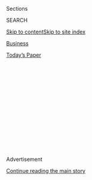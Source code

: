 <div id="app">

<div>

<div>

<div>

<div class="NYTAppHideMasthead css-1q2w90k e1suatyy0">

<div class="section css-ui9rw0 e1suatyy2">

<div class="css-eph4ug er09x8g0">

<div class="css-6n7j50">

</div>

<span class="css-1dv1kvn">Sections</span>

<div class="css-10488qs">

<span class="css-1dv1kvn">SEARCH</span>

</div>

[Skip to content](#site-content)[Skip to site
index](#site-index)

</div>

<div id="masthead-section-label" class="css-1wr3we4 eaxe0e00">

[Business](https://www.nytimes3xbfgragh.onion/section/business)

</div>

<div class="css-10698na e1huz5gh0">

</div>

</div>

<div id="masthead-bar-one" class="section hasLinks css-15hmgas e1csuq9d3">

<div class="css-uqyvli e1csuq9d0">

</div>

<div class="css-1uqjmks e1csuq9d1">

</div>

<div class="css-9e9ivx">

[](https://myaccount.nytimes3xbfgragh.onion/auth/login?response_type=cookie&client_id=vi)

</div>

<div class="css-1bvtpon e1csuq9d2">

[Today’s
Paper](https://www.nytimes3xbfgragh.onion/section/todayspaper)

</div>

</div>

</div>

</div>

<div data-aria-hidden="false">

<div id="site-content" data-role="main">

<div>

<div class="css-1aor85t" style="opacity:0.000000001;z-index:-1;visibility:hidden">

<div class="css-1hqnpie">

<div class="css-epjblv">

<span class="css-17xtcya">[Business](/section/business)</span><span class="css-x15j1o">|</span><span class="css-fwqvlz">Like
Old Hollywood Movies, Video Games Get a Polish for New
Audiences</span>

</div>

<div class="css-k008qs">

<div class="css-1iwv8en">

<span class="css-18z7m18"></span>

<div>

</div>

</div>

<span class="css-1n6z4y">https://nyti.ms/2BRz42w</span>

<div class="css-1705lsu">

<div class="css-4xjgmj">

<div class="css-4skfbu" data-role="toolbar" data-aria-label="Social Media Share buttons, Save button, and Comments Panel with current comment count" data-testid="share-tools">

  - 
  - 
  - 
  - 
    
    <div class="css-6n7j50">
    
    </div>

  - 

</div>

</div>

</div>

</div>

</div>

</div>

<div id="NYT_TOP_BANNER_REGION" class="css-13pd83m">

</div>

<div id="top-wrapper" class="css-1sy8kpn">

<div id="top-slug" class="css-l9onyx">

Advertisement

</div>

[Continue reading the main
story](#after-top)

<div class="ad top-wrapper" style="text-align:center;height:100%;display:block;min-height:250px">

<div id="top" class="place-ad" data-position="top" data-size-key="top">

</div>

</div>

<div id="after-top">

</div>

</div>

<div>

<div id="sponsor-wrapper" class="css-1hyfx7x">

<div id="sponsor-slug" class="css-19vbshk">

Supported by

</div>

[Continue reading the main
story](#after-sponsor)

<div id="sponsor" class="ad sponsor-wrapper" style="text-align:center;height:100%;display:block">

</div>

<div id="after-sponsor">

</div>

</div>

<div class="css-186x18t">

</div>

<div class="css-1vkm6nb ehdk2mb0">

# Like Old Hollywood Movies, Video Games Get a Polish for New Audiences

</div>

Game publishers are digging through their vaults to remake or remaster
popular titles in a bid to kindle players’ nostalgia.

<div class="css-79elbk" data-testid="photoviewer-wrapper">

<div class="css-z3e15g" data-testid="photoviewer-wrapper-hidden">

</div>

<div class="css-1a48zt4 ehw59r15" data-testid="photoviewer-children">

![<span class="css-16f3y1r e13ogyst0" data-aria-hidden="true">Capcom
released a remake of Resident Evil 2 last year. It proved so successful
that the company released a remake of Resident Evil 3 in April and has
plans to remake Resident Evil
4.</span><span class="css-cnj6d5 e1z0qqy90" itemprop="copyrightHolder"><span class="css-1ly73wi e1tej78p0">Credit...</span><span><span>Capcom</span></span></span>](https://static01.graylady3jvrrxbe.onion/images/2020/07/22/business/00Remake-RE2-lede/00Remake-RE2-lede-articleLarge-v2.jpg?quality=75&auto=webp&disable=upscale)

</div>

</div>

<div class="css-18e8msd">

<div class="css-vp77d3 epjyd6m0">

<div class="css-1baulvz">

By <span class="css-1baulvz last-byline" itemprop="name">Imad
Khan</span>

</div>

</div>

  - Aug. 1, 2020, <span class="css-epvm6">5:00 a.m.
    ET</span>

  - 
    
    <div class="css-4xjgmj">
    
    <div class="css-d8bdto" data-role="toolbar" data-aria-label="Social Media Share buttons, Save button, and Comments Panel with current comment count" data-testid="share-tools">
    
      - 
      - 
      - 
      - 
        
        <div class="css-6n7j50">
        
        </div>
    
      - 
    
    </div>
    
    </div>

</div>

</div>

<div class="section meteredContent css-1r7ky0e" name="articleBody" itemprop="articleBody">

<div class="css-1fanzo5 StoryBodyCompanionColumn">

<div class="css-53u6y8">

Nostalgia has always been a powerful source of revenue for Hollywood.
Turns out, it’s equally lucrative for video games.

From its beginnings with the likes of Pong, a two-dimensional table
tennis game, the video game industry has grown into a [$120
billion](https://www.businessinsider.com/video-game-industry-120-billion-future-innovation-2019-9)
business. Over the years, memorable games have garnered strong
followings. Like Hollywood remakes or remasters old movies, video game
publishers are overhauling and rereleasing games to tap into ready-made
fan bases for popular franchises like The Legend of Zelda, Crash
Bandicoot, Spyro the Dragon and World of Warcraft.

“I think nostalgia is the major driving force for the success of a
remake,” said Doug Clinton, managing partner for the venture capitalist
firm Loup Ventures, which focuses on emerging technology and gaming.
“Any game that doesn’t have meaningful nostalgic value isn’t likely to
be successful.”

In May, Activision Blizzard, the developer behind World of Warcraft,
announced that two games from the Tony Hawk’s Pro Skater series,
originally released in 1999, would be [brought back later this
year](https://www.barrons.com/articles/activision-is-bringing-back-tony-hawks-skateboarding-games-51589364900).

</div>

</div>

<div class="css-1fanzo5 StoryBodyCompanionColumn">

<div class="css-53u6y8">

The remake trend isn’t extending only to the most highly rated games
either. Children (and adults) who received SpongeBob SquarePants: Battle
for Bikini Bottom in Christmas of 2003 can now buy a “rehydrated”
remake, which hit stores in June. Though the game received decent
reviews when it was first released, it was by no means a classic. But
the remastering shows how nostalgia is driving publishers’ decision
making.

“Because you can actually revisit those virtual spaces, it’s a more
powerful type of nostalgia,” said Alyse Knorr, assistant professor of
English at Regis University and author of the book “[Super Mario
Bros. 3](https://bossfightbooks.com/products/super-mario-bros-3-by-alyse-knorr).”
“It’s the same when you go back to it; it’s the same as it was when you
were 7.”

That sentimentality does not necessarily lead to instant sales. Some
titles that have been rereleased or remastered in hopes of cashing in on
cult status fall back into obscurity, like 2017’s Constructor HD or
White Day: A Labyrinth Named School. Generally, games that have high
review scores and strong followings tend to be safe financial bets for a
second look.

“When you’re taking a game that you know has a Metacritic of 90-plus,
the only thing you can do at that point is screw it up,” said Marco
Thrush, president of Bluepoint Games, a studio known for developing high
quality remasters and remakes.

Initially, publishers capitalized on the nostalgia trend by curating
games from the 1990s on plug-and-play devices. Nintendo’s [NES
Classic](https://www.nytimes3xbfgragh.onion/2016/07/16/technology/nintendo-nes.html),
which offered 30 games like Super Mario Bros. and Donkey Kong packaged
in a replica of the original Nintendo Entertainment System console, [was
a huge
hit](https://www.nytimes3xbfgragh.onion/2016/11/27/business/nintendos-new-console-may-feed-your-nostalgia-if-you-can-get-one.html)
when it came out in 2016, selling out almost immediately. Other
developers like Sega and Sony [quickly followed
suit](https://www.nytimes3xbfgragh.onion/2018/12/02/business/retro-video-games.html).

</div>

</div>

<div class="css-1fanzo5 StoryBodyCompanionColumn">

<div class="css-53u6y8">

But developers saw an opportunity to make even more money by investing
in substantial upgrades. One of the biggest this year was the release of
Final Fantasy VII Remake.

</div>

</div>

<div class="css-79elbk" data-testid="photoviewer-wrapper">

<div class="css-z3e15g" data-testid="photoviewer-wrapper-hidden">

</div>

<div class="css-1a48zt4 ehw59r15" data-testid="photoviewer-children">

![<span class="css-16f3y1r e13ogyst0" data-aria-hidden="true">For Final
Fantasy VII Remake, Square Enix used teams of voice actors, artists,
animators, engineers and producers to create a new
game.</span><span class="css-cnj6d5 e1z0qqy90" itemprop="copyrightHolder"><span class="css-1ly73wi e1tej78p0">Credit...</span><span>
Square
Enix</span></span>](https://static01.graylady3jvrrxbe.onion/images/2020/07/22/business/00REMAKE/00REMAKE-articleLarge.jpg?quality=75&auto=webp&disable=upscale)

</div>

</div>

<div class="css-79elbk" data-testid="photoviewer-wrapper">

<div class="css-z3e15g" data-testid="photoviewer-wrapper-hidden">

</div>

<div class="css-1a48zt4 ehw59r15" data-testid="photoviewer-children">

<div class="css-1xdhyk6 erfvjey0">

<span class="css-1ly73wi e1tej78p0">Image</span>

<div class="css-zjzyr8">

<div data-testid="lazyimage-container" style="height:255.84444444444446px">

</div>

</div>

</div>

<span class="css-16f3y1r e13ogyst0" data-aria-hidden="true">The original
Final Fantasy VII had no voice acting, blocky-looking characters and no
3-D
backgrounds.</span><span class="css-cnj6d5 e1z0qqy90" itemprop="copyrightHolder"><span class="css-1ly73wi e1tej78p0">Credit...</span><span>
. </span></span>

</div>

</div>

<div class="css-1fanzo5 StoryBodyCompanionColumn">

<div class="css-53u6y8">

In 1997, Square Enix released the original Final Fantasy VII, a
futuristic cyberpunk epic with multiple characters and twisting
plotlines that became one of the most beloved titles in the Final
Fantasy series.

Visually, however, the creators had to make do with the technology at
the time. For example, the game had blocky-looking characters, no voice
acting and no 3-D backgrounds.

After years of teasing, Square Enix remade the game to match a modern
experience. Final Fantasy VII Remake used entire teams of voice actors,
artists, animators, engineers and producers to create a game that could
stand up to any contemporary release.

The strategy paid off: It became the best-selling game of April,
according to data from the NPD Group, a research firm that covers the
video game industry.

</div>

</div>

<div class="css-1fanzo5 StoryBodyCompanionColumn">

<div class="css-53u6y8">

Fans have largely been receptive to the reimagined game, and its modern
systems have made it accessible to new players, who found the original
mechanics difficult.

“I tried the Final Fantasy VII remaster on Xbox; it was a little too far
gone for me,” said Preston Bakies, 27, of Findlay, Ohio. “But when the
remake came out — I’ve put a lot of time into it. It’s been a lot of
fun.”

The original Final Fantasy VII cost[$40 million to
make](https://www.polygon.com/a/final-fantasy-7), which was considered a
high sum for a video game in the ‘90s. Given the technological demands
of modern games, costs have grown considerably more expensive, experts
say.

“I haven’t come across a single game which took more than $100 million
in Japan” to get made, said Atul Goyal, a managing director at
investment bank Jefferies & Company, who pegged the budget for Final
Fantasy VII Remake at up to $140 million.

Others felt it was even higher. “If we assume the number of sales for
Final Fantasy VII Remake is six million units, $144 million is the
budget,” said Yuhsuke Koyama, a professor at Shibaura Institute of
Technology in Tokyo and author of “[A History of the Japanese Video Game
Industry](https://www.amazon.co.jp/dp/4409241079/ref=cm_sw_r_tw_dp_U_x_NWONEbES7SRZ9).”

In a twist, Square Enix has broken Final Fantasy VII Remake into
multiple parts, although it would not say how many. There are risks
associated with this strategy, including irking fans who have to shell
out more money for the other parts of the game.

</div>

</div>

<div class="css-1fanzo5 StoryBodyCompanionColumn">

<div class="css-53u6y8">

“We are writing in our reports that it will be a two-part series. Not
three, not four, not 10,” Mr. Goyal said. “And the subsequent chapter
will be coming out soon in the next fiscal
year.”

</div>

</div>

<div class="css-79elbk" data-testid="photoviewer-wrapper">

<div class="css-z3e15g" data-testid="photoviewer-wrapper-hidden">

</div>

<div class="css-1a48zt4 ehw59r15" data-testid="photoviewer-children">

<div class="css-1xdhyk6 erfvjey0">

<span class="css-1ly73wi e1tej78p0">Image</span>

<div class="css-zjzyr8">

<div data-testid="lazyimage-container" style="height:217.82222222222222px">

</div>

</div>

</div>

<span class="css-16f3y1r e13ogyst0" data-aria-hidden="true">Capcom
revealed in a Japanese documentary that at least 800 developers worked
on the remake of Resident Evil
2.</span><span class="css-cnj6d5 e1z0qqy90" itemprop="copyrightHolder"><span class="css-1ly73wi e1tej78p0">Credit...</span><span>Capcom</span></span>

</div>

</div>

<div class="css-79elbk" data-testid="photoviewer-wrapper">

<div class="css-z3e15g" data-testid="photoviewer-wrapper-hidden">

</div>

<div class="css-1a48zt4 ehw59r15" data-testid="photoviewer-children">

<div class="css-1xdhyk6 erfvjey0">

<span class="css-1ly73wi e1tej78p0">Image</span>

<div class="css-zjzyr8">

<div data-testid="lazyimage-container" style="height:273.88888888888886px">

</div>

</div>

</div>

<span class="css-16f3y1r e13ogyst0" data-aria-hidden="true">The original
Resident Evil 2 was released in 1998 for the PlayStation
console.</span><span class="css-cnj6d5 e1z0qqy90" itemprop="copyrightHolder"><span class="css-1ly73wi e1tej78p0">Credit...</span><span>Capcom</span></span>

</div>

</div>

<div class="css-1fanzo5 StoryBodyCompanionColumn">

<div class="css-53u6y8">

Square Enix is not the only publisher capitalizing on this trend.
Capcom, the publisher behind Street Fighter and Mega Man, has also been
rummaging through its back catalog. Last year, it released Resident Evil
2, a remake of the 1998 PlayStation original. Not only was the remake
loved by critics, it has sold [6.5 million
units](http://www.capcom.co.jp/ir/english/news/html/e200413.html) as of
April.

The success prompted Capcom to greenlight a Resident Evil 3 remake,
which was released in April.

Capcom declined to comment for this article, but it did
[reveal](https://comicbook.com/gaming/news/resident-evil-2-remake-dev-team-size-over-800/)
in a Japanese documentary that at least 800 developers worked on
Resident Evil 2.

Mr. Goyal estimates that Resident Evil 2 likely did not cost more than
$100 million to remake. And given that Resident Evil 3 reused some
assets from its predecessor, and clocks in at a shorter run time, it
likely cost Capcom even less.

The savings for Resident Evil 3 would have been significant, said
Michael Pachter, an analyst at Wedbush Securities who follows the video
game industry.

“The level design is the complicated part, art is relatively
inexpensive, probably 30 percent of the cost of the game,” he said. “If
they reused 20 percent of the art, it’s a 6 percent savings.”

</div>

</div>

<div class="css-1fanzo5 StoryBodyCompanionColumn">

<div class="css-53u6y8">

Resident Evil 3 was not the same breakout success that [Resident Evil 2
was](https://venturebeat.com/2019/02/20/january-2019-npd-sales-down-as-kingdom-hearts-tops-charts/)
in 2019, but it still landed at a respectable sixth place in April,
according to NPD. Capcom did confirm that it shipped two million units,
and it has already announced that Resident Evil 4 will be getting a
remake.

Remastering and remaking have become so common that some studios are
dedicated to bringing old games to modern hardware. Bluepoint Games in
Austin, Texas, has a reputation for creating some of the highest quality
updates in the industry. In 2018, it released a high-definition remake
of Shadow of the Colossus, which originally came out in 2005 by
Sony.

</div>

</div>

<div class="css-79elbk" data-testid="photoviewer-wrapper">

<div class="css-z3e15g" data-testid="photoviewer-wrapper-hidden">

</div>

<div class="css-1a48zt4 ehw59r15" data-testid="photoviewer-children">

<div class="css-1xdhyk6 erfvjey0">

<span class="css-1ly73wi e1tej78p0">Image</span>

<div class="css-zjzyr8">

<div data-testid="lazyimage-container" style="height:217.82222222222222px">

</div>

</div>

</div>

<span class="css-16f3y1r e13ogyst0" data-aria-hidden="true">Bluepoint
Games has reputation for creating some of the highest quality updates in
the industry, including its remake of Shadow of the
Colossus.</span><span class="css-cnj6d5 e1z0qqy90" itemprop="copyrightHolder"><span class="css-1ly73wi e1tej78p0">Credit...</span><span>
Bluepoint Games
</span></span>

</div>

</div>

<div class="css-79elbk" data-testid="photoviewer-wrapper">

<div class="css-z3e15g" data-testid="photoviewer-wrapper-hidden">

</div>

<div class="css-1a48zt4 ehw59r15" data-testid="photoviewer-children">

<div class="css-1xdhyk6 erfvjey0">

<span class="css-1ly73wi e1tej78p0">Image</span>

<div class="css-zjzyr8">

<div data-testid="lazyimage-container" style="height:217.82222222222222px">

</div>

</div>

</div>

<span class="css-16f3y1r e13ogyst0" data-aria-hidden="true">The original
Shadow of the Colossus, which came out in 2005, but was revamped in 2011
and again in
2018.</span><span class="css-cnj6d5 e1z0qqy90" itemprop="copyrightHolder"><span class="css-1ly73wi e1tej78p0">Credit...</span><span>
Bluepoint Games </span></span>

</div>

</div>

<div class="css-1fanzo5 StoryBodyCompanionColumn">

<div class="css-53u6y8">

Bluepoint revamped the game in 2011, bringing the original up to 1080p
standards, then substantially reworked it again in 2018 for 4K
televisions. Mr. Thrush, Bluepoint’s president, declined to reveal the
costs of remaking the game.

“We revitalize an older game, somebody’s baby,” said Mr. Thrush. “New
gamers get to play games they otherwise wouldn’t.”

</div>

</div>

</div>

<div>

</div>

<div>

</div>

<div>

</div>

<div>

<div id="bottom-wrapper" class="css-1ede5it">

<div id="bottom-slug" class="css-l9onyx">

Advertisement

</div>

[Continue reading the main
story](#after-bottom)

<div id="bottom" class="ad bottom-wrapper" style="text-align:center;height:100%;display:block;min-height:90px">

</div>

<div id="after-bottom">

</div>

</div>

</div>

</div>

</div>

## Site Index

<div>

</div>

## Site Information Navigation

  - [© <span>2020</span> <span>The New York Times
    Company</span>](https://help.nytimes3xbfgragh.onion/hc/en-us/articles/115014792127-Copyright-notice)

<!-- end list -->

  - [NYTCo](https://www.nytco.com/)
  - [Contact
    Us](https://help.nytimes3xbfgragh.onion/hc/en-us/articles/115015385887-Contact-Us)
  - [Work with us](https://www.nytco.com/careers/)
  - [Advertise](https://nytmediakit.com/)
  - [T Brand Studio](http://www.tbrandstudio.com/)
  - [Your Ad
    Choices](https://www.nytimes3xbfgragh.onion/privacy/cookie-policy#how-do-i-manage-trackers)
  - [Privacy](https://www.nytimes3xbfgragh.onion/privacy)
  - [Terms of
    Service](https://help.nytimes3xbfgragh.onion/hc/en-us/articles/115014893428-Terms-of-service)
  - [Terms of
    Sale](https://help.nytimes3xbfgragh.onion/hc/en-us/articles/115014893968-Terms-of-sale)
  - [Site
    Map](https://spiderbites.nytimes3xbfgragh.onion)
  - [Help](https://help.nytimes3xbfgragh.onion/hc/en-us)
  - [Subscriptions](https://www.nytimes3xbfgragh.onion/subscription?campaignId=37WXW)

</div>

</div>

</div>

</div>
